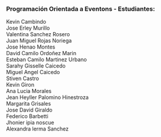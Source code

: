 ### Programación Orientada a Eventons - Estudiantes:   
Kevin Cambindo  
Jose Erley Murillo  
Valentina Sanchez Rosero  
Juan Miguel Rojas Noriega  
Jose Henao Montes  
David Camilo Ordoñez Marin  
Esteban Camilo Martinez Urbano  
Sarahy Gisselle Caicedo  
Miguel Angel Caicedo  
Stiven Castro  
Kevin Giron  
Ana Lucia Morales  
Jean Heyller Palomino Hinestroza  
Margarita Grisales   
Jose David Giraldo  
Federico Barbetti   
Jhonier ipia noscue  
Alexandra lerma Sanchez
